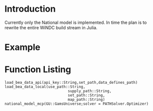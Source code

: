 # Introduction

Currently only the National model is implemented. In time the plan 
is to rewrite the entire WiNDC build stream in Julia. 




# Example



# Function Listing

```@docs
load_bea_data_api(api_key::String,set_path,data_defines_path)
load_bea_data_local(use_path::String,
                             supply_path::String,
                             set_path::String,
                             map_path::String)
national_model_mcp(GU::GamsUniverse;solver = PATHSolver.Optimizer)
```